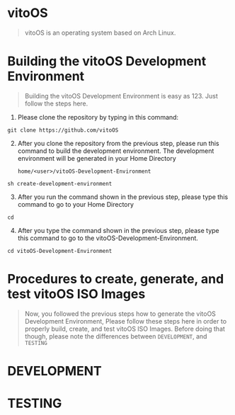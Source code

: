 # vitoOS

> vitoOS is an operating system based on Arch Linux.


# Building the vitoOS Development Environment

> Building the vitoOS Development Environment is easy as 123.
> Just follow the steps here. 


1. Please clone the repository by typing in this command: 

```shell
git clone https://github.com/vitoOS
```



2. After you clone the repository from the previous step, 
   please run this command to build the development 
   environment. The development environment will be 
   generated in your Home Directory 


   `home/<user>/vitoOS-Development-Environment`


```shell
sh create-development-environment
```



3. After you run the command shown in the previous step, 
   please type this command to go to your Home Directory


```shell
cd 
```


4. After you type the command shown in the previous step,
   please type this command to go to the vitoOS-Development-Environment.


```shell
cd vitoOS-Development-Environment

```




# Procedures to create, generate, and test vitoOS ISO Images

> Now, you followed the previous steps how to generate the vitoOS Development Environment,
> Please follow these steps here in order to properly build, create, and test vitoOS ISO
> Images. Before doing that though, please note the differences between `DEVELOPMENT`, and 
> `TESTING`


# DEVELOPMENT




# TESTING

